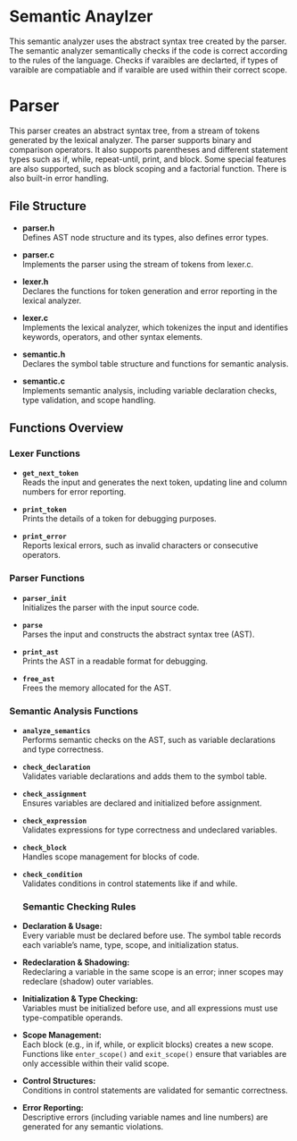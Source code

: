 
# Semantic Anaylzer

This semantic analyzer uses the abstract syntax tree created by the parser. The semantic analyzer semantically checks if the code is correct according to the rules of the language. Checks if varaibles are declarted, if types of varaible are compatiable and if varaible are used within their correct scope.

# Parser

This parser creates an abstract syntax tree, from a stream of tokens generated by the lexical analyzer. The parser supports binary and comparison operators. It also supports parentheses and different statement types such as if, while, repeat-until, print, and block. Some special features are also supported, such as block scoping and a factorial function. There is also built-in error handling.

## File Structure

- **parser.h**  
  Defines AST node structure and its types, also defines error types.

- **parser.c**  
  Implements the parser using the stream of tokens from lexer.c.

- **lexer.h**  
  Declares the functions for token generation and error reporting in the lexical analyzer.

- **lexer.c**  
  Implements the lexical analyzer, which tokenizes the input and identifies keywords, operators, and other syntax elements.

- **semantic.h**  
  Declares the symbol table structure and functions for semantic analysis.

- **semantic.c**  
  Implements semantic analysis, including variable declaration checks, type validation, and scope handling.

## Functions Overview

### Lexer Functions
- **`get_next_token`**  
  Reads the input and generates the next token, updating line and column numbers for error reporting.

- **`print_token`**  
  Prints the details of a token for debugging purposes.

- **`print_error`**  
  Reports lexical errors, such as invalid characters or consecutive operators.

### Parser Functions
- **`parser_init`**  
  Initializes the parser with the input source code.

- **`parse`**  
  Parses the input and constructs the abstract syntax tree (AST).

- **`print_ast`**  
  Prints the AST in a readable format for debugging.

- **`free_ast`**  
  Frees the memory allocated for the AST.

### Semantic Analysis Functions
- **`analyze_semantics`**  
  Performs semantic checks on the AST, such as variable declarations and type correctness.

- **`check_declaration`**  
  Validates variable declarations and adds them to the symbol table.

- **`check_assignment`**  
  Ensures variables are declared and initialized before assignment.

- **`check_expression`**  
  Validates expressions for type correctness and undeclared variables.

- **`check_block`**  
  Handles scope management for blocks of code.

- **`check_condition`**  
  Validates conditions in control statements like if and while.

  ### Semantic Checking Rules

- **Declaration & Usage:**  
  Every variable must be declared before use. The symbol table records each variable’s name, type, scope, and initialization status.

- **Redeclaration & Shadowing:**  
  Redeclaring a variable in the same scope is an error; inner scopes may redeclare (shadow) outer variables.

- **Initialization & Type Checking:**  
  Variables must be initialized before use, and all expressions must use type-compatible operands.

- **Scope Management:**  
  Each block (e.g., in if, while, or explicit blocks) creates a new scope. Functions like `enter_scope()` and `exit_scope()` ensure that variables are only accessible within their valid scope.

- **Control Structures:**  
  Conditions in control statements are validated for semantic correctness.

- **Error Reporting:**  
  Descriptive errors (including variable names and line numbers) are generated for any semantic violations.